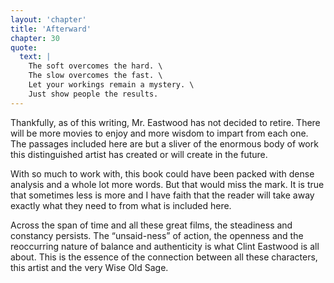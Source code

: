 ```yaml
---
layout: 'chapter'
title: 'Afterward'
chapter: 30
quote:
  text: |
    The soft overcomes the hard. \
    The slow overcomes the fast. \
    Let your workings remain a mystery. \
    Just show people the results.
---
```



Thankfully, as of this writing, Mr. Eastwood has not decided to retire.
There will be more movies to enjoy and more wisdom to impart from each one.
The passages included here are but a sliver of the enormous body of work
this distinguished artist has created or will create in the future.

With so much to work with, this book could have been packed with dense
analysis and a whole lot more words. But that would miss the mark.
It is true that sometimes less is more and I have faith that the reader
will take away exactly what they need to from what is included here.

Across the span of time and all these great films,
the steadiness and constancy persists.
The “unsaid-ness” of action,
the openness and the reoccurring nature of balance and authenticity
is what Clint Eastwood is all about. This is the essence of the connection
between all these characters, this artist and the very Wise Old Sage.
